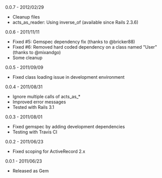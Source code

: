 0.0.7 - 2012/02/29

* Cleanup files
* acts_as_reader: Using inverse_of (available since Rails 2.3.6)

0.0.6 - 2011/11/11

* Fixed #5: Gemspec dependency fix (thanks to @bricker88)
* Fixed #6: Removed hard coded dependency on a class named "User" (thanks to @mixandgo)
* Some cleanup

0.0.5 - 2011/09/09

* Fixed class loading issue in development environment

0.0.4 - 2011/08/31

* Ignore multiple calls of acts_as_*
* Improved error messages
* Tested with Rails 3.1

0.0.3 - 2011/08/01

* Fixed gemspec by adding development dependencies
* Testing with Travis CI

0.0.2 - 2011/06/23

* Fixed scoping for ActiveRecord 2.x 

0.0.1 - 2011/06/23

* Released as Gem